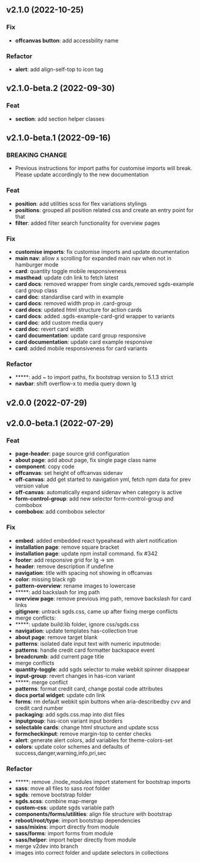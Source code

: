 ## v2.1.0 (2022-10-25)

### Fix

- **offcanvas button**: add accessbility name

### Refactor

- **alert**: add align-self-top to icon tag

## v2.1.0-beta.2 (2022-09-30)

### Feat

- **section**: add section helper classes

## v2.1.0-beta.1 (2022-09-16)

### BREAKING CHANGE

- Previous instructions for import paths for customise imports will break. Please
update accordingly to the new documentation

### Feat

- **position**: add utilities scss for flex variations stylings
- **positions**: grouped all position related css and create an entry point for that
- **filter**: added filter search functionality for overview pages

### Fix

- **customise imports**: fix customise imports and update documentation
- **main nav**: allow x scrolling for expanded main nav when not in hamburger mode
- **card**: quantity toggle mobile responsiveness
- **masthead**: update cdn link to fetch latest
- **card docs**: removed wrapper from single cards,removed sgds-example card group class
- **card doc**: standardise card with in example
- **card docs**: removed width prop in .card-group
- **card docs**: updated html structure for action cards
- **card docs**: added .sgds-example-card-grid wrapper to variants
- **card doc**: add custom media query
- **card doc**: revert card width
- **card documentation**: update card group responsive
- **card documentation**: update card example responsive
- **card**: added mobile responsiveness for card variants

### Refactor

- *****: add ~ to import paths, fix bootstrap version to 5.1.3 strict
- **navbar**: shift overflow-x to media query down lg

## v2.0.0 (2022-07-29)

## v2.0.0-beta.1 (2022-07-29)

### Feat

- **page-header**: page source grid configuration
- **about page**: add about page, fix single page class name
- **component**: copy code
- **offcanvas**: set height of offcanvas sidenav
- **off-canvas**: add get started to navigation yml, fetch npm data for prev version value
- **off-canvas**: automatically expand sidenav when category is active
- **form-control-group**: add new selector form-control-group and combobox
- **combobox**: add combobox selector

### Fix

- **embed**: added embedded react typeahead with alert notification
- **installation page**: remove square bracket
- **installation page**: update npm install command. fix #342
- **footer**: add responsive grid for lg -> sm
- **header**: remove description if undefine
- **navigation**: title with spacing not showing in offcanvas
- **color**: missing black rgb
- **pattern-overview**: rename images to lowercase
- *****: add backslash for img path
- **overview page**: remove previous img path, remove backslash for card links
- **gitignore**: untrack sgds.css, came up after fixing merge conflicts
- merge conflicts:
- *****: update build:lib folder, ignore css/sgds.css
- **navigation**: update templates has-collection true
- **about page**: remove target blank
- **patterns**: isolated date input text with numeric inputmode:
- **patterns**: handle credit card formatter backspace event
- **breadcrumb**: add current page title
- merge conflicts
- **quantity-toggle**: add sgds selector to make webkit spinner disappear
- **input-group**: revert changes in has-icon variant
- *****: merge conflict
- **patterns**: format credit card, change postal code attributes
- **docs portal widget**: update cdn link
- **forms**: rm default webkit spin buttons when aria-describedby cvv and credit card number
- **packaging**: add sgds.css.map into dist files
- **inputgroup**: has-icon variant input borders
- **selectable cards**: change html structure and update scss
- **formcheckinput**: remove margin-top to center checks
- **alert**: generate alert colors, add variables for theme-colors-set
- **colors**: update color schemes and defaults of success,danger,warning,info,pri,sec

### Refactor

- *****: remove ./node_modules import statement for bootstrap imports
- **sass**: move all files to sass root folder
- **sgds**: remove bootstrap folder
- **sgds.scss**: combine map-merge
- **custom-css**: update sgds variable path
- **components/forms/utilities**: align file structure with bootstrap
- **reboot/root/type**: import bootstrap dependencies
- **sass/mixins**: import directly from module
- **sass/forms**: import forms from module
- **sass/helper**: import helper directly from module
- merge v2dev into branch
- images into correct folder and update selectors in collections

